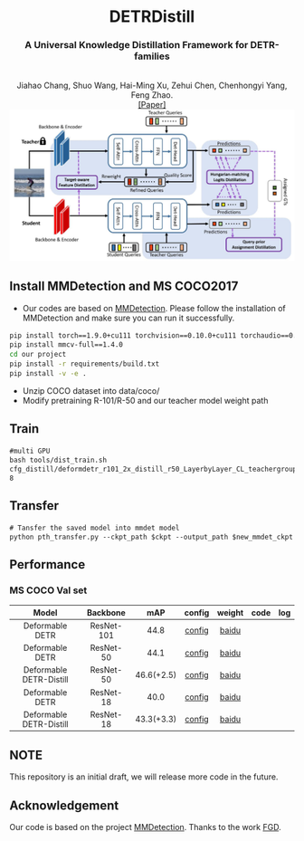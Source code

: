 <div align="center">
<h1> DETRDistill </h1>
<h3>A Universal Knowledge Distillation Framework for DETR-families</h3>
<br>Jiahao Chang, Shuo Wang, Hai-Ming Xu, Zehui Chen, Chenhongyi Yang, Feng Zhao. 
<br>

<div><a href="https://arxiv.org/pdf/2211.10156.pdf">[Paper] </a></div> 

<center>
<img src='main.jpg'>
</center>

</div>

## Install MMDetection and MS COCO2017
  - Our codes are based on [MMDetection](https://github.com/open-mmlab/mmdetection). Please follow the installation of MMDetection and make sure you can run it successfully.
```bash
pip install torch==1.9.0+cu111 torchvision==0.10.0+cu111 torchaudio==0.9.0 -f https://download.pytorch.org/whl/torch_stable.html
pip install mmcv-full==1.4.0
cd our project
pip install -r requirements/build.txt
pip install -v -e .
```
- Unzip COCO dataset into data/coco/
- Modify pretraining R-101/R-50 and our teacher model weight path

## Train

```
#multi GPU
bash tools/dist_train.sh  cfg_distill/deformdetr_r101_2x_distill_r50_LayerbyLayer_CL_teachergroup.py  8
```


## Transfer
```
# Tansfer the saved model into mmdet model
python pth_transfer.py --ckpt_path $ckpt --output_path $new_mmdet_ckpt
```
## Performance

### MS COCO Val set
|    Model    |  Backbone  | mAP |                            config                            |                          weight                          | code | log |
| :---------: | :--------: | :-----------: | :----------------------------------------------------------: | :------------------------------------------------------: | :--: |:--: |
|  Deformable DETR  | ResNet-101  |     44.8     | [config]() | [baidu]() |  | |
|  Deformable DETR  | ResNet-50  |     44.1     | [config]() | [baidu]() |  | |
|  Deformable DETR-Distill  | ResNet-50  |     46.6(+2.5)    | [config]() | [baidu]() |  | |
|  Deformable DETR  | ResNet-18  |     40.0     | [config]() | [baidu]() |  | |
|  Deformable DETR-Distill  | ResNet-18  |     43.3(+3.3)    | [config]() | [baidu]() |  | |


## NOTE

This repository is an initial draft, we will release more code in the future.

## Acknowledgement

Our code is based on the project [MMDetection](https://github.com/open-mmlab/mmdetection).
Thanks to the work [FGD](https://github.com/yzd-v/FGD).
